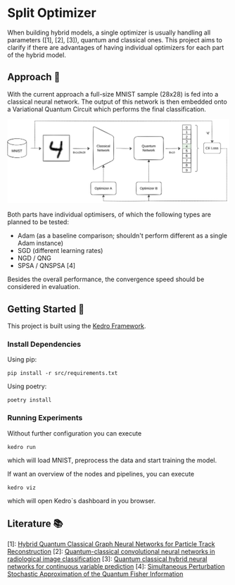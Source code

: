 # Split Optimizer

When building hybrid models, a single optimizer is usually handling all parameters ([1], [2], [3]), quantum and classical ones.
This project aims to clarify if there are advantages of having individual optimizers for each part of the hybrid model.

## Approach :pencil:

With the current approach a full-size MNIST sample (28x28) is fed into a classical neural network.
The output of this network is then embedded onto a Variational Quantum Circuit which performs the final classification.

![Architecture Overview](docs/overview.png)

Both parts have individual optimisers, of which the following types are planned to be tested:
- Adam (as a baseline comparison; shouldn't perform different as a single Adam instance)
- SGD (different learning rates)
- NGD / QNG
- SPSA / QNSPSA [4]

Besides the overall performance, the convergence speed should be considered in evaluation.

## Getting Started :rocket:

This project is built using the [Kedro Framework](https://docs.kedro.org).

### Install Dependencies

Using pip:
```
pip install -r src/requirements.txt
```

Using poetry:
```
poetry install
```
### Running Experiments

Without further configuration you can execute
```
kedro run
```
which will load MNIST, preprocess the data and start training the model.

If want an overview of the nodes and pipelines, you can execute
```
kedro viz
```
which will open Kedro`s dashboard in you browser.


## Literature :books:

[1]: [Hybrid Quantum Classical Graph Neural Networks for Particle Track Reconstruction](https://arxiv.org/abs/2109.12636)
[2]: [Quantum-classical convolutional neural networks in radiological image classification](https://arxiv.org/abs/2204.12390) 
[3]: [Quantum classical hybrid neural networks for continuous variable prediction](https://doi.org/10.48550/arXiv.2212.04209)
[4]: [Simultaneous Perturbation Stochastic Approximation of the Quantum Fisher Information](https://quantum-journal.org/papers/q-2021-10-20-567/)

